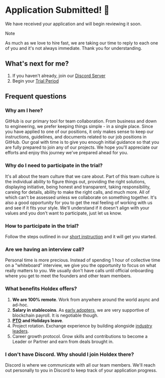 # Application Submitted! 🙌

We have received your application and will begin reviewing it soon. 

> [!NOTE] 
> As much as we love to hire fast, we are taking our time to reply to each one of you and it's not always immediate. Thank you for understanding. 


## What's next for me?
1. If you haven't already, join our [Discord Server](https://discord.gg/cHxnURgGgk)
2. Begin your [Trial Period](https://github.com/holdex/developers/blob/main/.github/TRIAL.md)

## Frequent questions

### Why am I here?
GitHub is our primary tool for team collaboration. From business and down to engineering, we prefer keeping things simple - in a single place. Since you have applied to one of our positions, it only makes sense to keep our instructions, guidelines, and documents related to our job positions in GitHub. Our goal with time is to give you enough initial guidance so that you are fully prepared to join any of our projects. We hope you'll appreciate our efforts and enjoy this journey we've prepared ahead for you.

### Why do I need to participate in the trial?
It's all about the team culture that we care about. Part of this team culture is the individual ability to figure things out, providing the right solutions, displaying initiative, being honest and transparent, taking responsibility, careing for details, ability to make the right calls, and much more. All of which can't be assessed unless we collaborate on something together. It's also a good opportunity for you to get the real feeling of working with us and see if it fits your style. We'll understand if it doesn't align with your values and you don't want to participate, just let us know. 

### How to participate in the trial?
Follow the steps outlined in our [short instruction](https://github.com/holdex/developers/blob/main/.github/TRIAL.md) and it will get you started. 

### Are we having an interview call?
Personal time is more precious. Instead of spending 1 hour of collective time on a "whiteboard" interview, we give you the opportunity to focus on what really matters to you. We usually don't have calls until official onboarding where you get to meet the founders and other team members.

### What benefits Holdex offers?
1. **We are 100% remote**. Work from anywhere around the world async and ad-hoc. 
1. **Salary in stablecoins**. As [early adopters](https://holdex.io/about), we are very supportive of blockchain payroll. It is negotiable though.
1. **[PTO](https://holdex.io/c/learn/leave) and Holidays leave**.
1. Project rotation. Exchange experience by building alongside [industry leaders](https://holdex.io/portfolio).
1. Career growth protocol. Grow skills and contributions to become a Leader or Partner and earn from deals brought in.

### I don't have Discord. Why should I join Holdex there?
Discord is where we communicate with all our team members. We'll reach out personally to you in Discord to keep track of your application progress. 
